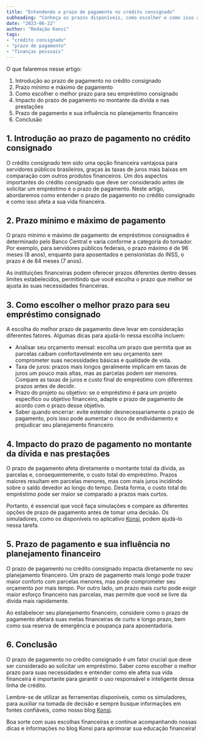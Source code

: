 ```yaml
---
title: "Entendendo o prazo de pagamento no crédito consignado"
subheading: "Conheça os prazos disponíveis, como escolher e como isso afeta sua vida financeira"
date: "2023-06-22"
author: "Redação Konsi"
tags:
- "crédito consignado"
- "prazo de pagamento"
- "finanças pessoais"
---
```


O que falaremos nesse artigo:

1. Introdução ao prazo de pagamento no crédito consignado
2. Prazo mínimo e máximo de pagamento
3. Como escolher o melhor prazo para seu empréstimo consignado
4. Impacto do prazo de pagamento no montante da dívida e nas prestações
5. Prazo de pagamento e sua influência no planejamento financeiro
6. Conclusão

## 1. Introdução ao prazo de pagamento no crédito consignado

O crédito consignado tem sido uma opção financeira vantajosa para servidores públicos brasileiros, graças às taxas de juros mais baixas em comparação com outros produtos financeiros. Um dos aspectos importantes do crédito consignado que deve ser considerado antes de solicitar um empréstimo é o prazo de pagamento. Neste artigo, abordaremos como entender o prazo de pagamento no crédito consignado e como isso afeta a sua vida financeira.

## 2. Prazo mínimo e máximo de pagamento

O prazo mínimo e máximo de pagamento de empréstimos consignados é determinado pelo Banco Central e varia conforme a categoria do tomador. Por exemplo, para servidores públicos federais, o prazo máximo é de 96 meses (8 anos), enquanto para aposentados e pensionistas do INSS, o prazo é de 84 meses (7 anos).

As instituições financeiras podem oferecer prazos diferentes dentro desses limites estabelecidos, permitindo que você escolha o prazo que melhor se ajusta às suas necessidades financeiras.

## 3. Como escolher o melhor prazo para seu empréstimo consignado

A escolha do melhor prazo de pagamento deve levar em consideração diferentes fatores. Algumas dicas para ajudá-lo nessa escolha incluem:

- Analisar seu orçamento mensal: escolha um prazo que permita que as parcelas caibam confortavelmente em seu orçamento sem comprometer suas necessidades básicas e qualidade de vida.
- Taxa de juros: prazos mais longos geralmente implicam em taxas de juros um pouco mais altas, mas as parcelas podem ser menores. Compare as taxas de juros e custo final do empréstimo com diferentes prazos antes de decidir.
- Prazo do projeto ou objetivo: se o empréstimo é para um projeto específico ou objetivo financeiro, adapte o prazo de pagamento de acordo com o prazo desse objetivo.
- Saber quando encerrar: evite estender desnecessariamente o prazo de pagamento, pois isso pode aumentar o risco de endividamento e prejudicar seu planejamento financeiro.

## 4. Impacto do prazo de pagamento no montante da dívida e nas prestações

O prazo de pagamento afeta diretamente o montante total da dívida, as parcelas e, consequentemente, o custo total do empréstimo. Prazos maiores resultam em parcelas menores, mas com mais juros incidindo sobre o saldo devedor ao longo do tempo. Desta forma, o custo total do empréstimo pode ser maior se comparado a prazos mais curtos.

Portanto, é essencial que você faça simulações e compare as diferentes opções de prazo de pagamento antes de tomar uma decisão. Os simuladores, como os disponíveis no aplicativo [Konsi](https://konsi.com.br), podem ajudá-lo nessa tarefa.

## 5. Prazo de pagamento e sua influência no planejamento financeiro

O prazo de pagamento no crédito consignado impacta diretamente no seu planejamento financeiro. Um prazo de pagamento mais longo pode trazer maior conforto com parcelas menores, mas pode comprometer seu orçamento por mais tempo. Por outro lado, um prazo mais curto pode exigir maior esforço financeiro nas parcelas, mas permite que você se livre da dívida mais rapidamente.

Ao estabelecer seu planejamento financeiro, considere como o prazo de pagamento afetará suas metas financeiras de curto e longo prazo, bem como sua reserva de emergência e poupança para aposentadoria.

## 6. Conclusão

O prazo de pagamento no crédito consignado é um fator crucial que deve ser considerado ao solicitar um empréstimo. Saber como escolher o melhor prazo para suas necessidades e entender como ele afeta sua vida financeira é importante para garantir o uso responsável e inteligente dessa linha de crédito.

Lembre-se de utilizar as ferramentas disponíveis, como os simuladores, para auxiliar na tomada de decisão e sempre busque informações em fontes confiáveis, como nosso blog [Konsi](https://konsi.com.br/postagens).

Boa sorte com suas escolhas financeiras e continue acompanhando nossas dicas e informações no blog Konsi para aprimorar sua educação financeira!